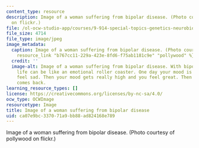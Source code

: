 ```yaml
---
content_type: resource
description: Image of a woman suffering from bipolar disease. (Photo courtesy of pollywood
  on flickr.)
file: /ol-ocw-studio-app/courses/9-914-special-topics-genetics-neurobiology-and-pathophysiology-of-psychiatric-disorders-fall-2008/ca07e9bc337071a9bb88ad824168e789_9-914f08-th.jpg
file_size: 4714
file_type: image/jpeg
image_metadata:
  caption: Image of a woman suffering from bipolar disease. (Photo courtesy of {{%
    resource_link "b767cc11-229a-423e-8fd6-f75ab1181c9e" "pollywood" %}} on flickr.)
  credit: ''
  image-alt: Image of a woman suffering from bipolar disease. With bipolar disorder,
    life can be like an emotional roller coaster. One day your mood is low and you
    feel sad. Then your mood gets really high and you feel great. Then the sadness
    comes back.
learning_resource_types: []
license: https://creativecommons.org/licenses/by-nc-sa/4.0/
ocw_type: OCWImage
resourcetype: Image
title: Image of a woman suffering from bipolar disease
uid: ca07e9bc-3370-71a9-bb88-ad824168e789
---
```

Image of a woman suffering from bipolar disease. (Photo courtesy of pollywood on flickr.)